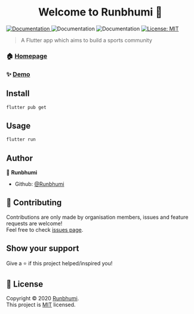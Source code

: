 <h1 align="center">Welcome to Runbhumi 👋</h1>
<p>
  <a href="https://flutter.dev/docs/get-started/install" target="_blank">
    <img alt="Documentation" src="https://img.shields.io/badge/documentation-yes-brightgreen.svg" />
  </a>
  <img alt="Documentation" src="https://img.shields.io/badge/-Flutter-blue?&logo=flutter" />
  <img alt="Documentation" src="https://img.shields.io/badge/-Firebase-blue?&logo=firebase" />
  <a href="https://github.com/Runbhumi/Runbhumi/blob/master/LICENSE" target="_blank">
    <img alt="License: MIT" src="https://img.shields.io/badge/License-MIT-yellow.svg" />
  </a>
</p>

> A Flutter app which aims to build a sports community

### 🏠 [Homepage](https://runbhumi.github.io/our-team/)

### ✨ [Demo](https://xd.adobe.com/view/94f928d5-ae2f-4def-8fc8-0b3d7db66514-c1aa/)

## Install

```sh
flutter pub get
```

## Usage

```sh
flutter run
```

## Author

🏢 **Runbhumi**

* Github: [@Runbhumi](https://github.com/Runbhumi)

## 🤝 Contributing

Contributions are only made by organisation members, issues and feature requests are welcome!<br />Feel free to check [issues page](https://github.com/Runbhumi/Runbhumi/issues). 

## Show your support

Give a ⭐️ if this project helped/inspired you!

## 📝 License

Copyright © 2020 [Runbhumi](https://github.com/Runbhumi).<br />
This project is [MIT](https://github.com/Runbhumi/Runbhumi/blob/master/LICENSE) licensed.
